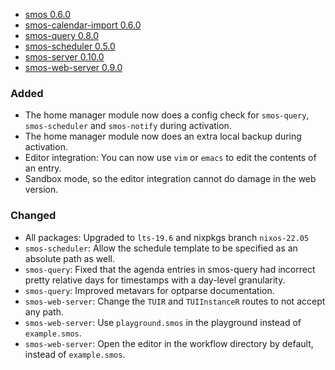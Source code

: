 - <a name="smos-0.6.0">[smos 0.6.0](#smos-0.6.0)
- <a name="smos-calendar-import-0.6.0">[smos-calendar-import 0.6.0](#smos-calendar-import-0.6.0)
- <a name="smos-query-0.8.0">[smos-query 0.8.0](#smos-query-0.8.0)
- <a name="smos-scheduler-0.5.0">[smos-scheduler 0.5.0](#smos-scheduler-0.5.0)
- <a name="smos-server-0.10.0">[smos-server 0.10.0](#smos-server-0.10.0)
- <a name="smos-web-server-0.9.0">[smos-web-server 0.9.0](#smos-web-server-0.9.0)

### Added

* The home manager module now does a config check for `smos-query`, `smos-scheduler` and `smos-notify` during activation.
* The home manager module now does an extra local backup during activation.
* Editor integration: You can now use `vim` or `emacs` to edit the contents of an entry.
* Sandbox mode, so the editor integration cannot do damage in the web version.

### Changed

* All packages: Upgraded to `lts-19.6` and nixpkgs branch `nixos-22.05`
* `smos-scheduler`: Allow the schedule template to be specified as an absolute path as well.
* `smos-query`: Fixed that the agenda entries in smos-query had incorrect
  pretty relative days for timestamps with a day-level granularity.
* `smos-query`: Improved metavars for optparse documentation.
* `smos-web-server`: Change the `TUIR` and `TUIInstanceR` routes to not accept any path.
* `smos-web-server`: Use `playground.smos` in the playground instead of `example.smos`.
* `smos-web-server`: Open the editor in the workflow directory by default, instead of `example.smos`.
